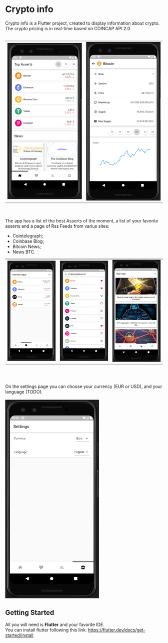 # Crypto info

Crypto info is a Flutter project, created to display information about crypto.<br />
The crypto pricing is in real-time based on COINCAP API 2.0.
<br /><br />

<table>
  <tr>
    <td>
      <img src="assets\images\readme\Home.png" alt="Home Page" width="300"/>
    </td>
    <td>
      <img src="assets\images\readme\Assert_Info.png" alt="Home Page" width="300"/>
    </td>
  </tr>
</table>

<br /><br />
The app has a list of the best Asserts of the moment, a list of your favorite asserts and a page of Rss Feeds from varius sites:
- Cointelegraph;
- Coinbase Blog;
- Bitcoin News;
- News BTC.

<table>
  <tr>
    <td>
      <img src="assets\images\readme\Favorite_Crypto.png" alt="Home Page" width="300"/>
    </td>
    <td>
      <img src="assets\images\readme\List_chose.png" alt="Home Page" width="300"/>
    </td>
    <td>
      <img src="assets\images\readme\RssFeed_List.png" alt="Home Page" width="300"/>
    </td>
  </tr>
</table>

<br /><br />

On the settings page you can choose your currency (EUR or USD), and your language (TODO).
<br /><br />
<img src="assets\images\readme\Settings.png" alt="Home Page" width="300"/>

## Getting Started

All you will need is **Flutter** and your favorite IDE. <br />
You can install flutter following this link: https://flutter.dev/docs/get-started/install


